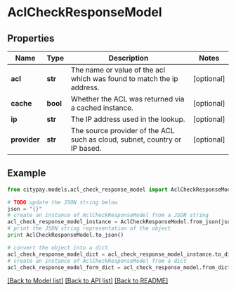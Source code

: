 # AclCheckResponseModel


## Properties

Name | Type | Description | Notes
------------ | ------------- | ------------- | -------------
**acl** | **str** | The name or value of the acl which was found to match the ip address. | [optional] 
**cache** | **bool** | Whether the ACL was returned via a cached instance. | [optional] 
**ip** | **str** | The IP address used in the lookup. | [optional] 
**provider** | **str** | The source provider of the ACL such as cloud, subnet, country or IP based. | [optional] 

## Example

```python
from citypay.models.acl_check_response_model import AclCheckResponseModel

# TODO update the JSON string below
json = "{}"
# create an instance of AclCheckResponseModel from a JSON string
acl_check_response_model_instance = AclCheckResponseModel.from_json(json)
# print the JSON string representation of the object
print AclCheckResponseModel.to_json()

# convert the object into a dict
acl_check_response_model_dict = acl_check_response_model_instance.to_dict()
# create an instance of AclCheckResponseModel from a dict
acl_check_response_model_form_dict = acl_check_response_model.from_dict(acl_check_response_model_dict)
```
[[Back to Model list]](../README.md#documentation-for-models) [[Back to API list]](../README.md#documentation-for-api-endpoints) [[Back to README]](../README.md)


